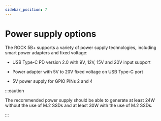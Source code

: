 ```yaml
---
sidebar_position: 7
---
```


# Power supply options

The ROCK 5B+ supports a variety of power supply technologies, including smart power adapters and fixed voltage:

- USB Type-C PD version 2.0 with 9V, 12V, 15V and 20V input support

- Power adapter with 5V to 20V fixed voltage on USB Type-C port

- 5V power supply for GPIO PINs 2 and 4

:::caution

The recommended power supply should be able to generate at least 24W without the use of M.2 SSDs and at least 30W with the use of M.2 SSDs.

:::
